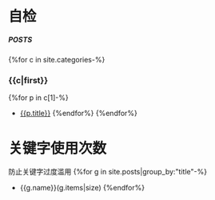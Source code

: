 # 自检
##### POSTS
{%for c in site.categories-%}
### {{c|first}}
{%for p in c[1]-%}
- [{{p.title}}]({{p.url|relative_url}})
{%endfor%}
{%endfor%}

# 关键字使用次数
防止关键字过度滥用
{%for g in site.posts|group_by:"title"-%}
- {{g.name}}(g.items|size)
{%endfor%}
